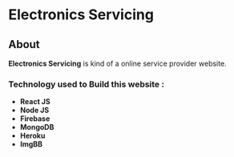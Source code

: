 # **Electronics Servicing**
## About

**Electronics Servicing** is kind of a online service provider website.

### Technology used to Build this website :

- **React JS**
- **Node JS**
- **Firebase**
- **MongoDB**
- **Heroku**
- **ImgBB**




